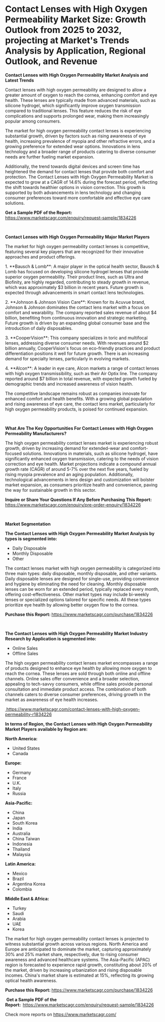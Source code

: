 <p><h1>Contact Lenses with High Oxygen Permeability Market Size: Growth Outlook from 2025 to 2032, projecting at Market's Trends Analysis by Application, Regional Outlook, and Revenue</h1></p><p><strong>Contact Lenses with High Oxygen Permeability Market Analysis and Latest Trends</strong></p>
<p><p>Contact lenses with high oxygen permeability are designed to allow a greater amount of oxygen to reach the cornea, enhancing comfort and eye health. These lenses are typically made from advanced materials, such as silicone hydrogel, which significantly improve oxygen transmission compared to traditional lenses. This feature reduces the risk of eye complications and supports prolonged wear, making them increasingly popular among consumers.</p><p>The market for high oxygen permeability contact lenses is experiencing substantial growth, driven by factors such as rising awareness of eye health, increasing prevalence of myopia and other refractive errors, and a growing preference for extended wear options. Innovations in lens technology and a broader range of products catering to diverse consumer needs are further fueling market expansion. </p><p>Additionally, the trend towards digital devices and screen time has heightened the demand for contact lenses that provide both comfort and protection. The Contact Lenses with High Oxygen Permeability Market is expected to grow at a CAGR of 14.6% during the forecast period, reflecting the shift towards healthier options in vision correction. This growth is supported by both advancements in lens technology and changing consumer preferences toward more comfortable and effective eye care solutions.</p></p>
<p><strong>Get a Sample PDF of the Report:&nbsp;</strong> <a href="https://www.marketscagr.com/enquiry/request-sample/1834226?utm_campaign=2014&utm_medium=2&utm_source=Github&utm_content=ia&utm_term=07022025&utm_id=contact-lenses-with-high-oxygen-permeability">https://www.marketscagr.com/enquiry/request-sample/1834226</a></p>
<p>&nbsp;</p>
<p><strong>Contact Lenses with High Oxygen Permeability Major Market Players</strong></p>
<p><p>The market for high oxygen permeability contact lenses is competitive, featuring several key players that are recognized for their innovative approaches and product offerings. </p><p>1. **Bausch & Lomb**: A major player in the optical health sector, Bausch & Lomb has focused on developing silicone hydrogel lenses that provide superior oxygen permeability. Their product lines, such as Ultra and Biofinity, are highly regarded, contributing to steady growth in revenue, which was approximately $3 billion in recent years. Future growth is expected through advancements in smart contact lens technologies.</p><p>2. **Johnson & Johnson Vision Care**: Known for its Acuvue brand, Johnson & Johnson dominates the contact lens market with a focus on comfort and wearability. The company reported sales revenue of about $4 billion, benefiting from continuous innovation and strategic marketing. Future growth is driven by an expanding global consumer base and the introduction of daily disposables.</p><p>3. **CooperVision**: This company specializes in toric and multifocal lenses, addressing diverse consumer needs. With revenues around $2 billion annually, CooperVision's focus on eco-friendly practices and product differentiation positions it well for future growth. There is an increasing demand for specialty lenses, particularly in evolving markets.</p><p>4. **Alcon**: A leader in eye care, Alcon markets a range of contact lenses with high oxygen transmissibility, such as their Air Optix line. The company reported around $7 billion in total revenue, with expected growth fueled by demographic trends and increased awareness of vision health.</p><p>The competitive landscape remains robust as companies innovate for enhanced comfort and health benefits. With a growing global population and rising awareness of eye care, the contact lens market, particularly for high oxygen permeability products, is poised for continued expansion.</p></p>
<p>&nbsp;</p>
<p><strong>What Are The Key Opportunities For Contact Lenses with High Oxygen Permeability Manufacturers?</strong></p>
<p><p>The high oxygen permeability contact lenses market is experiencing robust growth, driven by increasing demand for extended-wear and comfort-focused solutions. Innovations in materials, such as silicone hydrogel, have significantly enhanced oxygen transmission, catering to the needs of vision correction and eye health. Market projections indicate a compound annual growth rate (CAGR) of around 5-7% over the next five years, fueled by rising myopia prevalence and an aging population. Additionally, technological advancements in lens design and customization will bolster market expansion, as consumers prioritize health and convenience, paving the way for sustainable growth in this sector.</p></p>
<p><strong>Inquire or Share Your Questions If Any Before Purchasing This Report:</strong> <a href="https://www.marketscagr.com/enquiry/pre-order-enquiry/1834226?utm_campaign=2014&utm_medium=2&utm_source=Github&utm_content=ia&utm_term=07022025&utm_id=contact-lenses-with-high-oxygen-permeability">https://www.marketscagr.com/enquiry/pre-order-enquiry/1834226</a></p>
<p>&nbsp;</p>
<p><strong>Market Segmentation</strong></p>
<p><strong>The Contact Lenses with High Oxygen Permeability Market Analysis by types is segmented into:</strong></p>
<p><ul><li>Daily Disposable</li><li>Monthly Disposable</li><li>Other</li></ul></p>
<p><p>The contact lenses market with high oxygen permeability is categorized into three main types: daily disposable, monthly disposable, and other variants. Daily disposable lenses are designed for single-use, providing convenience and hygiene by eliminating the need for cleaning. Monthly disposable lenses can be worn for an extended period, typically replaced every month, offering cost-effectiveness. Other market types may include bi-weekly lenses or specialized options tailored for specific needs. All these types prioritize eye health by allowing better oxygen flow to the cornea.</p></p>
<p><strong>Purchase this Report:&nbsp;</strong><a href="https://www.marketscagr.com/purchase/1834226?utm_campaign=2014&utm_medium=2&utm_source=Github&utm_content=ia&utm_term=07022025&utm_id=contact-lenses-with-high-oxygen-permeability">https://www.marketscagr.com/purchase/1834226</a></p>
<p>&nbsp;</p>
<p><strong>The Contact Lenses with High Oxygen Permeability Market Industry Research by Application is segmented into:</strong></p>
<p><ul><li>Online Sales</li><li>Offline Sales</li></ul></p>
<p><p>The high oxygen permeability contact lenses market encompasses a range of products designed to enhance eye health by allowing more oxygen to reach the cornea. These lenses are sold through both online and offline channels. Online sales offer convenience and a broader selection, appealing to tech-savvy consumers, while offline sales provide personal consultation and immediate product access. The combination of both channels caters to diverse consumer preferences, driving growth in the market as awareness of eye health increases.</p></p>
<p><a href="https://www.marketscagr.com/contact-lenses-with-high-oxygen-permeability-r1834226?utm_campaign=2014&utm_medium=2&utm_source=Github&utm_content=ia&utm_term=07022025&utm_id=contact-lenses-with-high-oxygen-permeability">&nbsp;https://www.marketscagr.com/contact-lenses-with-high-oxygen-permeability-r1834226</a></p>
<p><strong>In terms of Region, the Contact Lenses with High Oxygen Permeability Market Players available by Region are:</strong></p>
<p>
    <p> <strong> North America: </strong>
        <ul>
            <li>United States</li>
            <li>Canada</li>
        </ul>
        </p> 
    <p> <strong> Europe: </strong>
        <ul>
            <li>Germany</li>
            <li>France</li>
            <li>U.K.</li>
            <li>Italy</li>
            <li>Russia</li>
        </ul>
        </p> 
    <p> <strong> Asia-Pacific: </strong>
        <ul>
            <li>China</li>
            <li>Japan</li>
            <li>South Korea</li>
            <li>India</li>
            <li>Australia</li>
            <li>China Taiwan</li>
            <li>Indonesia</li>
            <li>Thailand</li>
            <li>Malaysia</li>
        </ul>
        </p> 
    <p> <strong> Latin America: </strong>
        <ul>
            <li>Mexico</li>
            <li>Brazil</li>
            <li>Argentina Korea</li>
            <li>Colombia</li>
        </ul>
        </p> 
    <p> <strong> Middle East & Africa: </strong>
        <ul>
            <li>Turkey</li>
            <li>Saudi</li>
            <li>Arabia</li>
            <li>UAE</li>
            <li>Korea</li>
        </ul>
    </p>
    </p>
<p><p>The market for high oxygen permeability contact lenses is projected to witness substantial growth across various regions. North America and Europe are anticipated to dominate the market, capturing approximately 30% and 25% market share, respectively, due to rising consumer awareness and advanced healthcare systems. The Asia-Pacific (APAC) region is forecasted to experience rapid growth, constituting about 20% of the market, driven by increasing urbanization and rising disposable incomes. China's market share is estimated at 15%, reflecting its growing optical health awareness.</p></p>
<p><strong>Purchase this Report: </strong><a href="https://www.marketscagr.com/purchase/1834226?utm_campaign=2014&utm_medium=2&utm_source=Github&utm_content=ia&utm_term=07022025&utm_id=contact-lenses-with-high-oxygen-permeability">https://www.marketscagr.com/purchase/1834226</a></p>
<p>&nbsp;<strong>Get a Sample PDF of the Report:&nbsp;&nbsp;</strong><a href="https://www.marketscagr.com/enquiry/request-sample/1834226?utm_campaign=2014&utm_medium=2&utm_source=Github&utm_content=ia&utm_term=07022025&utm_id=contact-lenses-with-high-oxygen-permeability">https://www.marketscagr.com/enquiry/request-sample/1834226</a></p>
<p><strong></strong></p>
<p>Check more reports on <a href="https://www.marketscagr.com/?utm_campaign=2014&utm_medium=2&utm_source=Github&utm_content=ia&utm_term=07022025&utm_id=contact-lenses-with-high-oxygen-permeability">https://www.marketscagr.com/</a></p>